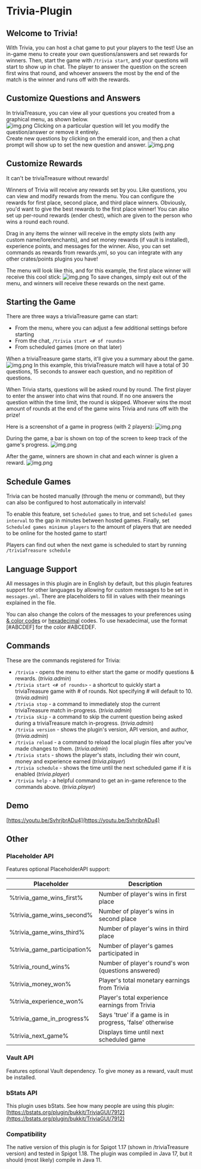 # Trivia-Plugin

## Welcome to Trivia!

With Trivia, you can host a chat game to put your players to the test!
Use an in-game menu to create your own questions/answers and set rewards for winners.
Then, start the game with `/trivia start`, and your questions will start to show up in chat.
The player to answer the question on the screen first wins that round,
and whoever answers the most by the end of the match is the winner and runs off with the rewards.

## Customize Questions and Answers

In triviaTreasure, you can view all your questions you created from a graphical menu, as shown below.  
![img.png](imgs/questions_list_menu.png)
Clicking on a particular question will let you modify the question/answer or remove it entirely.    
Create new questions by clicking on the emerald icon,
and then a chat prompt will show up to set the new question and answer.
![img.png](imgs/questions_create_menu.png)

## Customize Rewards

It can't be triviaTreasure without rewards!

Winners of Trivia will receive any rewards set by you. Like questions, you can view and modify rewards from the menu.
You can configure the rewards for first place, second place, and third place winners. Obviously, you'd want to give the
best rewards to the first place winner!
You can also set up per-round rewards (ender chest), which are given to the person who wins a round each round.

Drag in any items the winner will receive in the empty slots (with any custom name/lore/enchants),
and set money rewards (if vault is installed), experience points, and messages for the winner.
Also, you can set commands as rewards from rewards.yml,
so you can integrate with any other crates/points plugins you have!

The menu will look like this, and for this example, the first place winner will receive this cool stick:
![img.png](imgs/rewards_list_menu.png)
To save changes, simply exit out of the menu, and winners will receive these rewards on the next game.

## Starting the Game

There are three ways a triviaTreasure game can start:

- From the menu, where you can adjust a few additional settings before starting
- From the chat, `/trivia start <# of rounds>`
- From scheduled games (more on that later)

When a triviaTreasure game starts, it'll give you a summary about the game.
![img.png](imgs/game_start_summary.png)
In this example, this triviaTreasure match will have a total of 30 questions, 15 seconds to answer each question, and no
repitition of questions.

When Trivia starts, questions will be asked round by round. The first player to enter the answer into chat wins
that round. If no one answers the question within the time limit, the round is skipped. Whoever wins the most amount of
rounds at the end of the game wins Trivia and runs off with the prize!

Here is a screenshot of a game in progress (with 2 players):
![img.png](imgs/game_demo.png)

During the game, a bar is shown on top of the screen to keep track of the game's progress.
![img.png](imgs/game_boss_bar.png)

After the game, winners are shown in chat and each winner is given a reward.
![img.png](imgs/game_over.png)

## Schedule Games

Trivia can be hosted manually (through the menu or command), but they can also be configured to host automatically in
intervals!

To enable this feature, set `Scheduled games` to true, and set `Scheduled games interval` to the gap in minutes
between hosted games. Finally, set `Scheduled games minimum players` to the amount of players that are needed to be
online for the hosted game to start!

Players can find out when the next game is scheduled to start by running `/triviaTreasure schedule`

## Language Support

All messages in this plugin are in English by default, but this plugin features support for other languages by allowing
for custom messages to be set in `messages.yml`. There are placeholders to fill in values with their meanings explained
in the file.

You can also change the colors of the messages to your preferences
using [& color codes](https://wiki.ess3.net/mc/) or [hexadecimal](https://htmlcolorcodes.com/color-picker/) codes. To
use hexadecimal, use the format [#ABCDEF] for the color #ABCEDEF.

## Commands

These are the commands registered for Trivia:

- `/trivia` - opens the menu to either start the game or modify questions & rewards. (*trivia.admin*)
- `/trivia start <# of rounds>` - a shortcut to quickly start a triviaTreasure game with # of rounds. Not specifying # will
  default to 10. (*trivia.admin*)
- `/trivia stop` - a command to immediately stop the current triviaTreasure match in-progress. (*trivia.admin*)
- `/trivia skip` - a command to skip the current question being asked during a triviaTreasure match in-progress.
  (*trivia.admin*)
- `/trivia version` - shows the plugin's version, API version, and author, (*trivia.admin*)
- `/trivia reload` - a command to reload the local plugin files after you've made changes to them. (*trivia.admin*)
- `/trivia stats` - shows the player's stats, including their win count, money and experience earned (*trivia.player*)
- `/trivia schedule` - shows the time until the next scheduled game if it is enabled (*trivia.player*)
- `/trivia help` - a helpful command to get an in-game reference to the commands above. (*trivia.player*)

## Demo

[https://youtu.be/SvhrjbrADu4](https://youtu.be/SvhrjbrADu4)

## Other

### Placeholder API

Features optional PlaceholderAPI support:

| Placeholder                 | Description                                                      |
|-----------------------------|------------------------------------------------------------------|
| %trivia_game_wins_first%    | Number of player's wins in first place                           |
| %trivia_game_wins_second%   | Number of player's wins in second place                          |
| %trivia_game_wins_third%    | Number of player's wins in third place                           |
| %trivia_game_participation% | Number of player's games participated in                         |
| %trivia_round_wins%         | Number of player's round's won (questions answered)              | 
| %trivia_money_won%          | Player's total monetary earnings from Trivia                     |
| %trivia_experience_won%     | Player's total experience earnings from Trivia                   |
| %trivia_game_in_progress%   | Says 'true' if a game is in progress, 'false' otherwise          | 
| %trivia_next_game%         | Displays time until next scheduled game                        | 

### Vault API

Features optional Vault dependency. To give money as a reward, vault must be installed.

### bStats API

This plugin uses bStats. See how many people are using this
plugin: [https://bstats.org/plugin/bukkit/TriviaGUI/7912](https://bstats.org/plugin/bukkit/TriviaGUI/7912)

### Compatibility 

The native version of this plugin is for Spigot 1.17 (shown in /triviaTreasure version) and tested in Spigot 1.18.
The plugin was compiled in Java 17, but it should (most likely) compile in Java 11.


